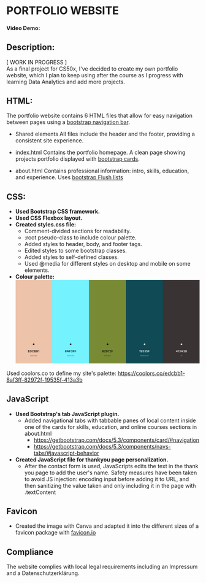 # PORTFOLIO WEBSITE
#### Video Demo:  <URL HERE>
## Description:
\[ WORK IN PROGRESS \] \
As a final project for CS50x, I've decided to create my own portfolio website, which I plan to keep using after the course as I progress with learning Data Analytics and add more projects.

## HTML:

The portfolio website contains 6 HTML files that allow for easy navigation between pages using a [bootstrap navigation bar](https://getbootstrap.com/docs/5.3/components/navbar/).

- Shared elements
All files include the header and the footer, providing a consistent site experience.

- index.html
Contains the portfolio homepage. A clean page showing projects portfolio displayed with [bootstrap cards](https://getbootstrap.com/docs/5.3/components/card/).
- about.html
Contains professional information: intro, skills, education, and experience. Uses [bootstrap Flush lists](https://getbootstrap.com/docs/5.3/components/list-group/#flush)




## CSS:
- **Used Bootstrap CSS framework.**
- **Used CSS Flexbox layout.**
- **Created styles.css file:**
  - Comment-divided sections for readability.
  - :root pseudo-class to include colour palette.
  - Added styles to header, body, and footer tags.
  - Edited styles to some bootstrap classes.
  - Added styles to self-defined classes.
  - Used @media for different styles on desktop and mobile on some elements.
- **Colour palette:** \
![alt text](images/palette4.png)

Used coolors.co to define my site's palette: https://coolors.co/edcbb1-8af3ff-82972f-19535f-413a3b


## JavaScript
- **Used Bootstrap's tab JavaScript plugin.**
  - Added navigational tabs with tabbable panes of local content inside one of the cards for skills, education, and online courses sections in about.html
    - https://getbootstrap.com/docs/5.3/components/card/#navigation
    - https://getbootstrap.com/docs/5.3/components/navs-tabs/#javascript-behavior
- **Created JavaScript file for thankyou page personalization.**
  - After the contact form is used, JavaScripts edits the text in the thank you page to add the user's name. Safety measures have been taken to avoid JS injection: encoding input before adding it to URL, and then sanitizing the value taken and only including it in the page with .textContent

## Favicon
- Created the image with Canva and adapted it into the different sizes of a favicon package with [favicon.io](https://favicon.io/favicon-converter/)

## Compliance
The website complies with local legal requirements including an Impressum and a Datenschutzerklärung.
